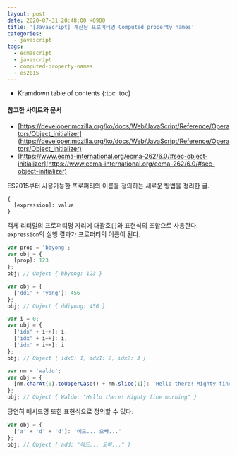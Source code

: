 ```yaml
---
layout: post
date: 2020-07-31 20:48:00 +0900
title: '[JavaScript] 계산된 프로퍼티명 Computed property names'
categories:
  - javascript
tags:
  - ecmascript
  - javascript
  - computed-property-names
  - es2015
---
```


* Kramdown table of contents
{:toc .toc}

#### 참고한 사이트와 문서

- [https://developer.mozilla.org/ko/docs/Web/JavaScript/Reference/Operators/Object_initializer](https://developer.mozilla.org/ko/docs/Web/JavaScript/Reference/Operators/Object_initializer)
- [https://www.ecma-international.org/ecma-262/6.0/#sec-object-initializer](https://www.ecma-international.org/ecma-262/6.0/#sec-object-initializer)

ES2015부터 사용가능한 프로퍼티의 이름을 정의하는 새로운 방법을 정리한 글.

```
{
  [expression]: value
}
```

객체 리터럴의 프로퍼티명 자리에 대괄호`[]`와 표현식의 조합으로 사용한다. `expression`의 실행 결과가 프로퍼티의 이름이 된다.

```js
var prop = 'bbyong';
var obj = {
  [prop]: 123
};
obj; // Object { bbyong: 123 }
```

```js
var obj = {
  ['ddi' + 'yong']: 456
};
obj; // Object { ddiyong: 456 }
```

```js
var i = 0;
var obj = {
  ['idx' + i++]: i,
  ['idx' + i++]: i,
  ['idx' + i++]: i
};
obj; // Object { idx0: 1, idx1: 2, idx2: 3 }
```

```js
var nm = 'waldo';
var obj = {
  [nm.charAt(0).toUpperCase() + nm.slice(1)]: 'Hello there! Mighty fine morning'
};
obj; // Object { Waldo: "Hello there! Mighty fine morning" }
```

당연히 메서드명 또한 표현식으로 정의할 수 있다:

```js
var obj = {
  ['a' + 'd' + 'd']: '에드... 오빠...'
};
obj; // Object { add: "에드... 오빠..." }
```
